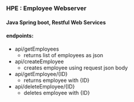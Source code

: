 

### HPE : Employee Webserver 

#### Java Spring boot, Restful Web Services

#### endpoints:

- api/getEmployees
    - returns list of employees as json
- api/createEmployee
    - creates employee using request json body
- api/getEmployee/{ID}
    - returns employee with {ID}
- api/deleteEmployee/{ID}
    - deletes employee with {ID}